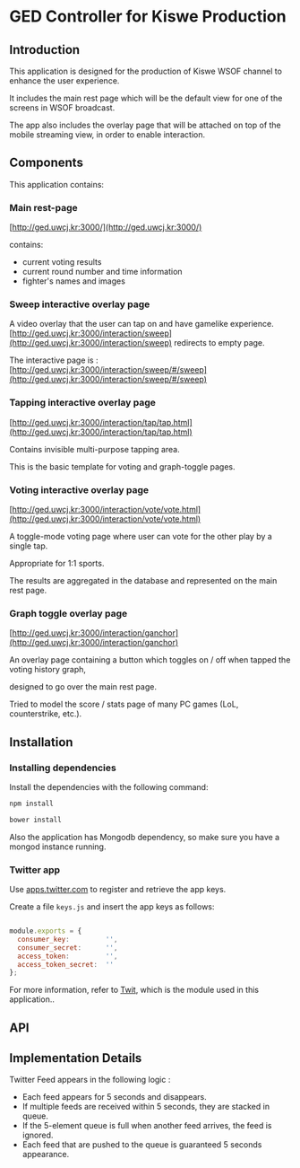 GED Controller for Kiswe Production
===================================

## Introduction
This application is designed for the production of Kiswe WSOF channel to enhance the user experience.

It includes the main rest page which will be the default view for one of the screens in WSOF broadcast. 

The app also includes the overlay page that will be attached on top of the mobile streaming view, in order to enable interaction.

## Components
This application contains:

### Main rest-page
[http://ged.uwcj.kr:3000/](http://ged.uwcj.kr:3000/)

contains:

- current voting results
- current round number and time information
- fighter's names and images

### Sweep interactive overlay page
A video overlay that the user can tap on and have gamelike experience.
[http://ged.uwcj.kr:3000/interaction/sweep](http://ged.uwcj.kr:3000/interaction/sweep) redirects to empty page.

The interactive page is : [http://ged.uwcj.kr:3000/interaction/sweep/#/sweep](http://ged.uwcj.kr:3000/interaction/sweep/#/sweep)

### Tapping interactive overlay page
[http://ged.uwcj.kr:3000/interaction/tap/tap.html](http://ged.uwcj.kr:3000/interaction/tap/tap.html)

Contains invisible multi-purpose tapping area.

This is the basic template for voting and graph-toggle pages.

### Voting interactive overlay page
[http://ged.uwcj.kr:3000/interaction/vote/vote.html](http://ged.uwcj.kr:3000/interaction/vote/vote.html)

A toggle-mode voting page where user can vote for the other play by a single tap.

Appropriate for 1:1 sports.

The results are aggregated in the database and represented on the main rest page.

### Graph toggle overlay page
[http://ged.uwcj.kr:3000/interaction/ganchor](http://ged.uwcj.kr:3000/interaction/ganchor)

An overlay page containing a button which toggles on / off when tapped the voting history graph,

designed to go over the main rest page.

Tried to model the score / stats page of many PC games (LoL, counterstrike, etc.). 


## Installation

### Installing dependencies
Install the dependencies with the following command:
``` js
npm install

bower install
```

Also the application has Mongodb dependency, so make sure you have a mongod instance running.

### Twitter app
Use [apps.twitter.com](https://apps.twitter.com) to register and retrieve the app keys.

Create a file `keys.js` and insert the app keys as follows:

```js

module.exports = {
  consumer_key:         '',
  consumer_secret:      '',
  access_token:         '',
  access_token_secret:  ''
};

```

For more information, refer to [Twit](https://github.com/ttezel/twit), which is the module used in this application..


## API


## Implementation Details
Twitter Feed appears in the following logic :
- Each feed appears for 5 seconds and disappears.
- If multiple feeds are received within 5 seconds, they are stacked in queue.
- If the 5-element queue is full when another feed arrives, the feed is ignored.
- Each feed that are pushed to the queue is guaranteed 5 seconds appearance.

